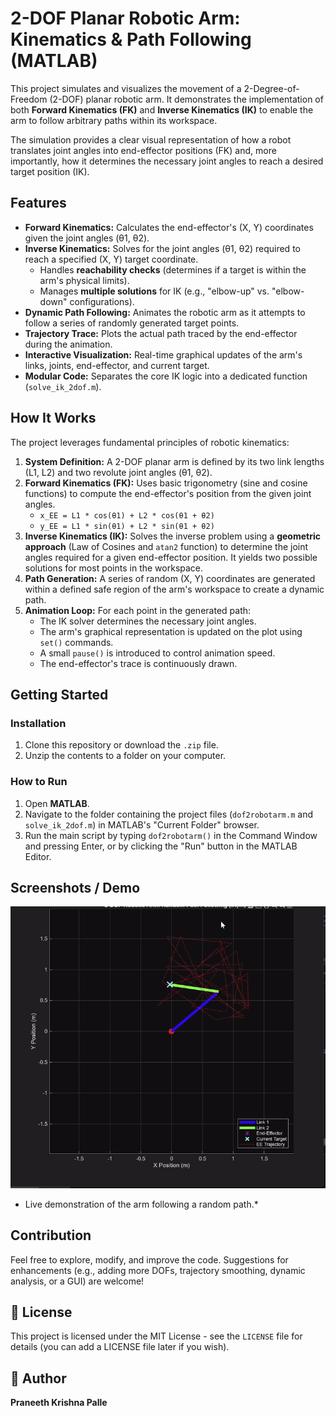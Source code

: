 # 2-DOF Planar Robotic Arm: Kinematics & Path Following (MATLAB)

This project simulates and visualizes the movement of a 2-Degree-of-Freedom (2-DOF) planar robotic arm. It demonstrates the implementation of both **Forward Kinematics (FK)** and **Inverse Kinematics (IK)** to enable the arm to follow arbitrary paths within its workspace.

The simulation provides a clear visual representation of how a robot translates joint angles into end-effector positions (FK) and, more importantly, how it determines the necessary joint angles to reach a desired target position (IK).

## Features

* **Forward Kinematics:** Calculates the end-effector's (X, Y) coordinates given the joint angles (θ1, θ2).
* **Inverse Kinematics:** Solves for the joint angles (θ1, θ2) required to reach a specified (X, Y) target coordinate.
    * Handles **reachability checks** (determines if a target is within the arm's physical limits).
    * Manages **multiple solutions** for IK (e.g., "elbow-up" vs. "elbow-down" configurations).
* **Dynamic Path Following:** Animates the robotic arm as it attempts to follow a series of randomly generated target points.
* **Trajectory Trace:** Plots the actual path traced by the end-effector during the animation.
* **Interactive Visualization:** Real-time graphical updates of the arm's links, joints, end-effector, and current target.
* **Modular Code:** Separates the core IK logic into a dedicated function (`solve_ik_2dof.m`).

## How It Works

The project leverages fundamental principles of robotic kinematics:

1.  **System Definition:** A 2-DOF planar arm is defined by its two link lengths (L1, L2) and two revolute joint angles (θ1, θ2).
2.  **Forward Kinematics (FK):** Uses basic trigonometry (sine and cosine functions) to compute the end-effector's position from the given joint angles.
    * `x_EE = L1 * cos(θ1) + L2 * cos(θ1 + θ2)`
    * `y_EE = L1 * sin(θ1) + L2 * sin(θ1 + θ2)`
3.  **Inverse Kinematics (IK):** Solves the inverse problem using a **geometric approach** (Law of Cosines and `atan2` function) to determine the joint angles required for a given end-effector position. It yields two possible solutions for most points in the workspace.
4.  **Path Generation:** A series of random (X, Y) coordinates are generated within a defined safe region of the arm's workspace to create a dynamic path.
5.  **Animation Loop:** For each point in the generated path:
    * The IK solver determines the necessary joint angles.
    * The arm's graphical representation is updated on the plot using `set()` commands.
    * A small `pause()` is introduced to control animation speed.
    * The end-effector's trace is continuously drawn.

## Getting Started
### Installation

1.  Clone this repository or download the `.zip` file.
2.  Unzip the contents to a folder on your computer.

### How to Run

1.  Open **MATLAB**.
2.  Navigate to the folder containing the project files (`dof2robotarm.m` and `solve_ik_2dof.m`) in MATLAB's "Current Folder" browser.
3.  Run the main script by typing `dof2robotarm()` in the Command Window and pressing Enter, or by clicking the "Run" button in the MATLAB Editor.

## Screenshots / Demo

![2-DOF Robotic Arm Animation Demo](./robot_arm_animation.gif)
* Live demonstration of the arm following a random path.*

## Contribution

Feel free to explore, modify, and improve the code. Suggestions for enhancements (e.g., adding more DOFs, trajectory smoothing, dynamic analysis, or a GUI) are welcome!

## 📄 License

This project is licensed under the MIT License - see the `LICENSE` file for details (you can add a LICENSE file later if you wish).

## 👤 Author

**Praneeth Krishna Palle**
